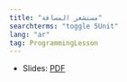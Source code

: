 ```yaml
---
title: "مستشعر المسافة"
searchterms: "toggle 5Unit"
lang: "ar"
tag: ProgrammingLesson
---
```

 <ul>
 <li class="ng-binding">Slides:
 <a href="ProgrammingLessons/DistanceSensor-Arabic.pdf">PDF</a>
 </li>
 </ul>
